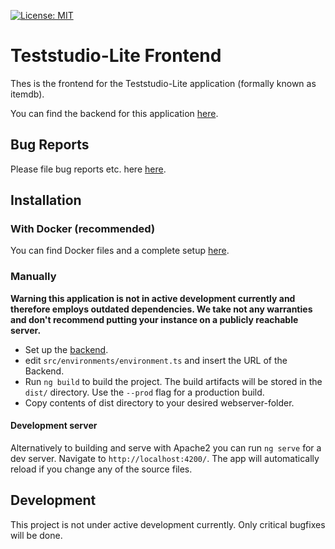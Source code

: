 [![License: MIT](https://img.shields.io/badge/License-MIT-yellow.svg?style=flat-square)](https://opensource.org/licenses/MIT)

# Teststudio-Lite Frontend

Thes is the frontend for the Teststudio-Lite application (formally known as itemdb).

You can find the backend for this application [here](https://github.com/iqb-berlin/teststudio-lite-backend).

## Bug Reports

Please file bug reports etc. here [here](https://github.com/iqb-berlin/teststudio-lite-frontend/issues).

## Installation

### With Docker (recommended)

You can find Docker files and a complete setup [here](https://github.com/iqb-berlin/testcenter-setup). 

### Manually

**Warning this application is not in active development currently and therefore employs outdated dependencies. 
We take not any warranties and don't recommend putting your instance on a publicly reachable server.**

- Set up the [backend](https://github.com/iqb-berlin/teststudio-lite-backend).
- edit `src/environments/environment.ts` and insert the URL of the Backend.
- Run `ng build` to build the project. The build artifacts will be stored in the `dist/` directory. 
Use the `--prod` flag for a production build.
- Copy contents of dist directory to your desired webserver-folder.  

#### Development server

Alternatively to building and serve with Apache2 you can run `ng serve` for a dev server. 
Navigate to `http://localhost:4200/`. The app will automatically reload if you change any of 
the source files.

## Development

This project is not under active development currently. Only critical bugfixes will be done.
